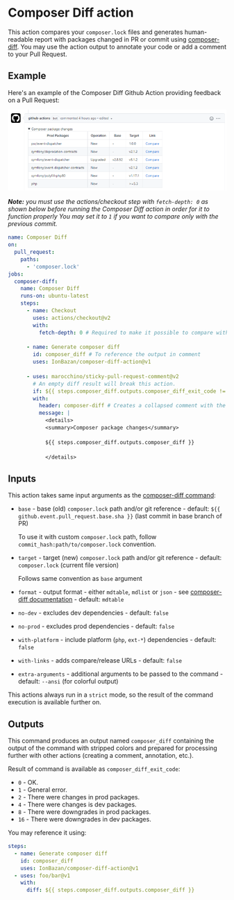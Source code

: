 # Composer Diff action

This action compares your `composer.lock` files and generates human-readable report with packages changed in PR or commit using [composer-diff](https://github.com/IonBazan/composer-diff).
You may use the action output to annotate your code or add a comment to your Pull Request.

## Example

Here's an example of the Composer Diff Github Action providing feedback on a Pull Request:

![preview](preview.png)

_**Note:** you must use the actions/checkout step with `fetch-depth: 0` as shown below before running the Composer Diff action in order for it to function properly_
_You may set it to `1` if you want to compare only with the previous commit._

```yaml
name: Composer Diff
on:
  pull_request:
    paths:
      - 'composer.lock'
jobs:
  composer-diff:
    name: Composer Diff
    runs-on: ubuntu-latest
    steps:
      - name: Checkout
        uses: actions/checkout@v2
        with:
          fetch-depth: 0 # Required to make it possible to compare with PR base branch

      - name: Generate composer diff
        id: composer_diff # To reference the output in comment
        uses: IonBazan/composer-diff-action@v1

      - uses: marocchino/sticky-pull-request-comment@v2
        # An empty diff result will break this action.
        if: ${{ steps.composer_diff.outputs.composer_diff_exit_code != 0 }}
        with:
          header: composer-diff # Creates a collapsed comment with the report
          message: |
            <details>
            <summary>Composer package changes</summary>

            ${{ steps.composer_diff.outputs.composer_diff }}

            </details>
```

## Inputs

This action takes same input arguments as the [composer-diff command](https://github.com/IonBazan/composer-diff#usage):

- `base` - base (old) `composer.lock` path and/or git reference - default: `${{ github.event.pull_request.base.sha }}` (last commit in base branch of PR)

  To use it with custom `composer.lock` path, follow `commit_hash:path/to/composer.lock` convention.
- `target` - target (new) `composer.lock` path and/or git reference - default: `composer.lock` (current file version)

  Follows same convention as `base` argument
- `format` - output format - either `mdtable`, `mdlist` or `json` - see [composer-diff documentation](https://github.com/IonBazan/composer-diff#usage) - default: `mdtable`
- `no-dev` - excludes dev dependencies - default: `false`
- `no-prod` - excludes prod dependencies - default: `false`
- `with-platform` - include platform (`php`, `ext-*`) dependencies - default: `false`
- `with-links` - adds compare/release URLs - default: `false`
- `extra-arguments` - additional arguments to be passed to the command - default: `--ansi` (for colorful output)

This actions always run in a `strict` mode, so the result of the command execution is available further on. 

## Outputs

This command produces an output named `composer_diff` containing the output of the command with stripped colors and prepared for processing further with other actions (creating a comment, annotation, etc.). 

Result of command is available as `composer_diff_exit_code`:

*  `0` - OK.
*  `1` - General error.
*  `2` - There were changes in prod packages.
*  `4` - There were changes is dev packages.
*  `8` - There were downgrades in prod packages.
* `16` - There were downgrades in dev packages.

You may reference it using:
```yaml
steps:
  - name: Generate composer diff
    id: composer_diff
    uses: IonBazan/composer-diff-action@v1
  - uses: foo/bar@v1
    with:
      diff: ${{ steps.composer_diff.outputs.composer_diff }}
```

